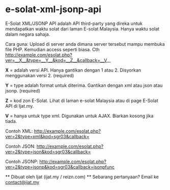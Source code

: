 e-solat-xml-jsonp-api
=====================

E-Solat XML/JSONP API adalah API third-party yang direka untuk mendapatkan waktu solat dari laman E-solat Malaysia.
Hanya waktu solat dalam negara sahaja.

Cara guna:
Upload di server anda dimana server tersebut mampu membuka file PHP. Kemudian access seperti biasa.
Cth http://example.com/esolat.php?ver=__X__&type=__Y__&kod=__Z__&callback=__V__

__X__ = adalah versi API. Hanya gantikan dengan 1 atau 2. Disyorkan menggunakan versi 2. (required)

__Y__ = type adalah format untuk diterima. Gantikan dengan xml atau json atau jsonp. (required)

__Z__ = kod zon E-Solat. Lihat di laman e-solat Malaysia atau di page E-Solat API di Ijat.my.

__V__ = hanya untuk type xml. Digunakan untuk AJAX. Biarkan kosong jika tiada.

Contoh XML:
http://example.com/esolat.php?ver=2&type=xml&kod=sgr03&callback=

Contoh JSON:
http://example.com/esolat.php?ver=2&type=json&kod=sgr03&callback=

Contoh JSONP:
http://example.com/esolat.php?ver=2&type=jsonp&kod=sgr03&callback=jsonpfunc

**
Dibuat oleh Ijat (ijat.my / reizn.com)
**
Sebarang pertanyaan? Email ke contact@ijat.my
